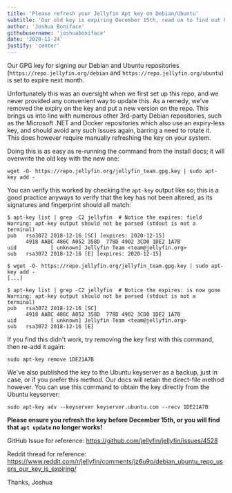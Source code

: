 ```yaml
---
title: 'Please refresh your Jellyfin Apt key on Debian/Ubuntu'
subtitle: 'Our old key is expiring December 15th, read on to find out how to update'
author: 'Joshua Boniface'
githubusername: 'joshuaboniface'
date: '2020-11-24'
justify: 'center'
---
```


Our GPG key for signing our Debian and Ubuntu repositories (`https://repo.jellyfin.org/debian` and `https://repo.jellyfin.org/ubuntu`) is set to expire next month.

Unfortunately this was an oversight when we first set up this repo, and we never provided any convenient way to update this. As a remedy, we've removed the expiry on the key and put a new version on the repo. This brings us into line with numerous other 3rd-party Debian repositories, such as the Microsoft .NET and Docker repositories which also use an expiry-less key, and should avoid any such issues again, barring a need to rotate it. This does however require manually refreshing the key on your system. 

Doing this is as easy as re-running the command from the install docs; it will overwrite the old key with the new one:

```
wget -O- https://repo.jellyfin.org/jellyfin_team.gpg.key | sudo apt-key add -
```

You can verify this worked by checking the `apt-key` output like so; this is a good practice anyways to verify that the key has not been altered, as its signatures and fingerprint should all match:

```
$ apt-key list | grep -C2 jellyfin  # Notice the expires: field
Warning: apt-key output should not be parsed (stdout is not a terminal)
pub   rsa3072 2018-12-16 [SC] [expires: 2020-12-15]
      4918 AABC 486C A052 358D  778D 4902 3CD0 1DE2 1A7B
uid           [ unknown] Jellyfin Team <team@jellyfin.org>
sub   rsa3072 2018-12-16 [E] [expires: 2020-12-15]

$ wget -O- https://repo.jellyfin.org/jellyfin_team.gpg.key | sudo apt-key add -
[...]

$ apt-key list | grep -C2 jellyfin  # Notice the expires: is now gone
Warning: apt-key output should not be parsed (stdout is not a terminal)
pub   rsa3072 2018-12-16 [SC]
      4918 AABC 486C A052 358D  778D 4902 3CD0 1DE2 1A7B
uid           [ unknown] Jellyfin Team <team@jellyfin.org>
sub   rsa3072 2018-12-16 [E]
```

If you find this didn't work, try removing the key first with this command, then re-add it again:

```
sudo apt-key remove 1DE21A7B
```

We've also published the key to the Ubuntu keyserver as a backup, just in case, or if you prefer this method. Our docs will retain the direct-file method however. You can use this command to obtain the key directly from the Ubuntu keyserver:

```
sudo apt-key adv --keyserver keyserver.ubuntu.com --recv 1DE21A7B
```

**Please ensure you refresh the key before December 15th, or you will find that `apt update` no longer works!**

GitHub Issue for reference: https://github.com/jellyfin/jellyfin/issues/4528

Reddit thread for reference: https://www.reddit.com/r/jellyfin/comments/jz6u9o/debian_ubuntu_repo_users_our_key_is_expiring/

Thanks,
Joshua
